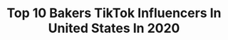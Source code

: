 ---
title: Top 10 Bakers TikTok Influencers In United States In 2020
description: >-
  Find top bakers TikTok influencers in United States in 2020. Most popular hashtags: #greenscreen #duet #finalsathome #gonnabefriends.
platform: TikTok
profiles:
  - username: "probablylola"
    fullname: >-
      Lauren Nicole 
    location: "United States"
    followers: 52550
    engagement: 1354
    commentsToLikes: 0.041982
    id: ck9tu90ock9d70j78d18wkxlz
    verified: false
    hashtags: "#weepingangel, #musiclives, #funemployment, #quaranqueen"
  - username: "jaymedunlap"
    fullname: >-
      [60.5k]jaymedunlap🥀
    location: "United States"
    followers: 60541
    engagement: 2672
    commentsToLikes: 0.034017
    id: ck9n4vqfc5vjs0j78v76011c8
    verified: false
    hashtags: "#greenscreen, #stevecash, #talkingkitty, #help"
  - username: "thebaileybakery"
    fullname: >-
      The Bailey Bakery 
    location: "United States"
    followers: 5080283
    engagement: 2567
    commentsToLikes: 0.006165
    id: ck83zpkmh1vxv0j78sv3n9k8v
    verified: true
    hashtags: "#tomatohead, #bunny, #cookiewithacause, #happyathome"
  - username: "marley.makes.things"
    fullname: >-
      Marley.makes.things
    location: "United States"
    followers: 35755
    engagement: 1568
    commentsToLikes: 0.022702
    id: ck8j6kxtradlj0j78an6dbxdp
    verified: false
    hashtags: "#howto, #greenscreen, #influencer, #tiktokfood"
  - username: "kallisaaa"
    fullname: >-
      LilKali ♡
    location: "United States"
    followers: 2511113
    engagement: 1705
    commentsToLikes: 0.006652
    id: cka6pyshplidy0i78b40eipz5
    verified: false
    hashtags: "#fyp, #mugshot, #pov, #hacked"
  - username: "kobyhatcher"
    fullname: >-
      Koby Hatcher
    location: "United States"
    followers: 2107
    engagement: 844
    commentsToLikes: 0.043203
    id: cka8gurxh86450i782uunijj0
    verified: false
    hashtags: "#react, #tiktokrestarea, #flightcrew, #xyzcba"
  - username: "gbaker"
    fullname: >-
      gbaker
    location: "United States"
    followers: 30027
    engagement: 908
    commentsToLikes: 0.054823
    id: ck9eiy3k0ztlw0j78vrvinz4d
    verified: false
    hashtags: "#foryouppage, #decadesofhair, #rosegold, #dreamscometrue"
  - username: "lauraa_baker"
    fullname: >-
      laura baker
    location: "United States"
    followers: 2037
    engagement: 810
    commentsToLikes: 0.039928
    id: ckai8vft75v2r0i78qm5k31e1
    verified: false
    hashtags: "#mirrorchallenge, #country, #help, #coronavirus"
  - username: "baker_builds"
    fullname: >-
      zachd.baker
    location: "United States"
    followers: 197017
    engagement: 774
    commentsToLikes: 0.021399
    id: ck8fb0avo4w8q0j78918oehoj
    verified: false
    hashtags: "#familytime, #distancedance, #formyfollowers, #wishmeluck"
  - username: "candyqueenbeebaker"
    fullname: >-
      Candy Ramirez
    location: "United States"
    followers: 34536
    engagement: 1670
    commentsToLikes: 0.023866
    id: ck9ncf5olbvrp0j78dy2d8zuk
    verified: false
    hashtags: "#satisfiying, #yoda, #baseball, #vanilla"
---